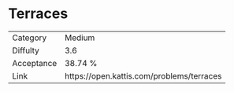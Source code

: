 # Terraces

<table>
    <tr>
        <td>Category</td>
        <td>Medium</td>
    </tr>
    <tr>
        <td>Diffulty</td>
        <td>3.6</td>
    </tr>
    <tr>
        <td>Acceptance</td>
        <td>38.74 %</td>
    </tr>
    <tr>
        <td>Link</td>
        <td>https://open.kattis.com/problems/terraces</td>
    </tr>
</table>
